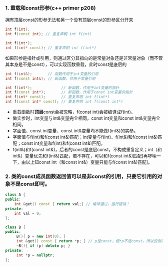 ### 1. 重载和const形参(c++ primer p208)
拥有顶层const的形参无法和另一个没有顶层const的形参区分开来
```cpp
int f(int);
int f(const int); // 重复声明 int f(int)

int f(int*);
int f(int* const); // 重复声明 int f(int*)
```
如果形参是指针或引用，则通过区分其指向的是常量对象还是非常量对象（而不管其本身是不是const），可以实现函数重载，此时const是底层的
```cpp
int f(int&);       // 函数作用于int变量的引用
int f(const int&); // 新函数，作用于常量引用

int f(int*);             // 新函数，作用于int变量的指针
int f(const int*);       // 新函数，作用于const int变量的指针
int f(int* const);       // 重复声明 int f(int*)
int f(const int* const); // 重复声明 int f(const int*)
```

- 重载函数时**顶层**const会被忽略，f(const int)会被编译成f(int)。
- 做实参时，int变量与int&变量完全相同，const int变量和const int&变量完全相同。
- 字面值、const int变量、const int&变量均不能做f(int&)的实参。
- 字面值与f(int)和f(const int&)匹配；int变量与f(int)、f(int&)和f(const int&)匹配；const int变量和f(int)和f(const int&)匹配。
- f(int&)和f(const int&)，后者的const是底层const，不构成重复定义；int（和int&）变量优先和f(int&)匹配，若不存在，可以和f(const int&)匹配\[再啰嗦一下，由以上知const int（和const int&）变量只能与f(const int&)匹配\]。

### 2. 类的const成员函数返回值可以是非const的引用，只要它引用的对象不是const即可。
```cpp
class A {
public:
    int &get() const { return val;} // 编译通过，运行错误！
private:
    int val = 0;
};

class B {
public:
     B(){ p = new int(0); }
     int &get() const { return *p; } // p是const，但*p不是const，所以没有问题
     ~B(){ if (p) delete p; }
private:
     int *p = nullptr;
};
```



